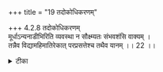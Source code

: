 +++
title = "19 तदोकोधिकरणम्"

+++
4.2.8 तदोकोधिकरणम्  
मूर्धाऽन्यनाडीभिरिति व्यवस्था न सौक्ष्म्यतः संभवशंसि वाक्यम् ।  
तन्नैव विद्यामहिमातिरेकात् परप्रसत्तेश्च तथैव यानम् ।। 22 ।।

<details><summary>टीका</summary>

4.2.8 तदोकोधिकरणम् The prima facie view is : in the कठोपनिषद् text it is stated that the meditator while relinquishing the physical body which has hundred and one veins नाडी-s) passes through the artery in the crown of the head. Others depart through different veins. It is impossible to identify the artery crown of the head at the time of departure among several other veins as they are so subtle and hence there can be no specification in regard to the departure. This view is not correct. It is because the meditator can identify that particular vein (by which he would depart) by the result of meditation he had pursued before departure and by the grace of the Supreme Lord. Notes : 1. II.vi.16.
</details>

